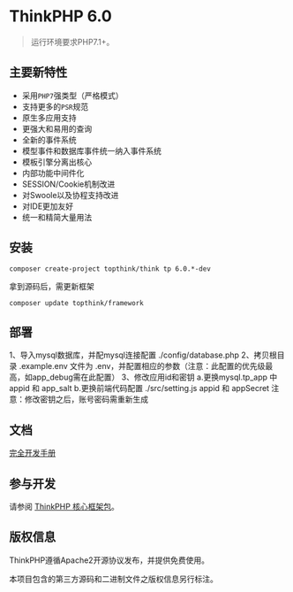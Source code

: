 ThinkPHP 6.0
===============

> 运行环境要求PHP7.1+。

## 主要新特性

* 采用`PHP7`强类型（严格模式）
* 支持更多的`PSR`规范
* 原生多应用支持
* 更强大和易用的查询
* 全新的事件系统
* 模型事件和数据库事件统一纳入事件系统
* 模板引擎分离出核心
* 内部功能中间件化
* SESSION/Cookie机制改进
* 对Swoole以及协程支持改进
* 对IDE更加友好
* 统一和精简大量用法

## 安装

~~~
composer create-project topthink/think tp 6.0.*-dev
~~~

拿到源码后，需更新框架
~~~
composer update topthink/framework
~~~


## 部署
1、导入mysql数据库，并配mysql连接配置 ./config/database.php
2、拷贝根目录 .example.env 文件为 .env，并配置相应的参数（注意：此配置的优先级最高，如app_debug需在此配置）
3、修改应用id和密钥
    a.更换mysql.tp_app 中appid 和 app_salt
    b.更换前端代码配置 ./src/setting.js appid 和 appSecret
    注意：修改密钥之后，账号密码需重新生成



## 文档

[完全开发手册](https://www.kancloud.cn/manual/thinkphp6_0/content)

## 参与开发

请参阅 [ThinkPHP 核心框架包](https://github.com/top-think/framework)。

## 版权信息

ThinkPHP遵循Apache2开源协议发布，并提供免费使用。

本项目包含的第三方源码和二进制文件之版权信息另行标注。

